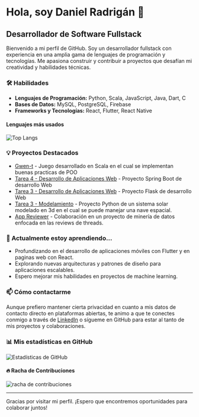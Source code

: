 # Hola, soy Daniel Radrigán 👋

## Desarrollador de Software Fullstack

Bienvenido a mi perfil de GitHub. Soy un desarrollador fullstack con experiencia en una amplia gama de lenguajes de programación y tecnologías. Me apasiona construir y contribuir a proyectos que desafían mi creatividad y habilidades técnicas.

### 🛠 Habilidades
- **Lenguajes de Programación:** Python, Scala, JavaScript, Java, Dart, C
- **Bases de Datos:** MySQL, PostgreSQL, Firebase
- **Frameworks y Tecnologías:** React, Flutter, React Native

#### Lenguajes más usados
![Top Langs](https://github-readme-stats.vercel.app/api/top-langs/?username=DR-Barros&layout=compact&theme=tokyonight)


### 💡 Proyectos Destacados
- [Gwen-t](https://github.com/DR-Barros/gwen-t-DR-Barros) - Juego desarrollado en Scala en el cual se implementan buenas practicas de POO
- [Tarea 4 - Desarrollo de Aplicaciones Web](https://github.com/DR-Barros/Tarea4-DesarrolloDeAplicacionesWeb) - Proyecto Spring Boot de desarrollo Web
- [Tarea 3 - Desarrollo de Aplicaciones Web](https://github.com/DR-Barros/Tarea3-DesarrolloDeAplicacionesWeb) - Proyecto Flask de desarrollo Web
- [Tarea 3 - Modelamiento](https://github.com/DR-Barros/tarea3-modelamiento) - Proyecto Python de un sistema solar modelado en 3d en el cual se puede manejar una nave espacial.
- [App Reviewer](https://github.com/MartinEBravo/App-Reviewer) - Colaboración en un proyecto de minería de datos enfocada en las reviews de threads.

### 🌱 Actualmente estoy aprendiendo...
- Profundizando en el desarrollo de aplicaciones móviles con Flutter y en paginas web con React.
- Explorando nuevas arquitecturas y patrones de diseño para aplicaciones escalables.
- Espero mejorar mis habilidades en proyectos de machine learning.

### 📫 Cómo contactarme
Aunque prefiero mantener cierta privacidad en cuanto a mis datos de contacto directo en plataformas abiertas, te animo a que te conectes conmigo a través de [LinkedIn](www.linkedin.com/in/danielradriganbarros) o sígueme en GitHub para estar al tanto de mis proyectos y colaboraciones.

### 📊 Mis estadísticas en GitHub

![Estadísticas de GitHub](https://github-readme-stats.vercel.app/api?username=DR-Barros&show_icons=true&theme=tokyonight)

#### 🔥 Racha de Contribuciones
![racha de contribuciones](https://github-readme-streak-stats.herokuapp.com/?user=DR-Barros&theme=tokyonight)


---

Gracias por visitar mi perfil. ¡Espero que encontremos oportunidades para colaborar juntos!
